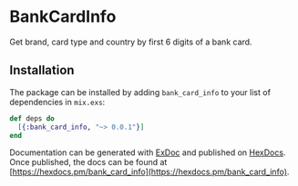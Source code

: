 # BankCardInfo

Get brand, card type and country by first 6 digits of a bank card.

## Installation

The package can be installed by adding `bank_card_info` to your list of dependencies in `mix.exs`:

```elixir
def deps do
  [{:bank_card_info, "~> 0.0.1"}]
end
```

Documentation can be generated with [ExDoc](https://github.com/elixir-lang/ex_doc)
and published on [HexDocs](https://hexdocs.pm). Once published, the docs can
be found at [https://hexdocs.pm/bank_card_info](https://hexdocs.pm/bank_card_info).

